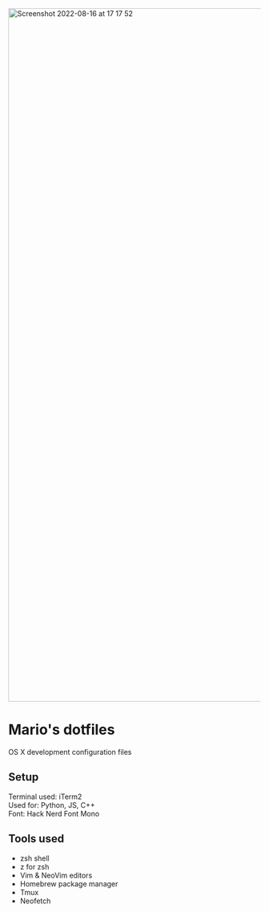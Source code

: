 <img width="1383" alt="Screenshot 2022-08-16 at 17 17 52" src="https://user-images.githubusercontent.com/55505135/184902652-0f794c29-1e46-462d-bb71-2e0163a604c3.png">

# Mario's dotfiles
OS X development configuration files

## Setup
Terminal used: iTerm2  
Used for: Python, JS, C++  
Font: Hack Nerd Font Mono

## Tools used
  - zsh shell
  - z for zsh
  - Vim & NeoVim editors
  - Homebrew package manager
  - Tmux
  - Neofetch
